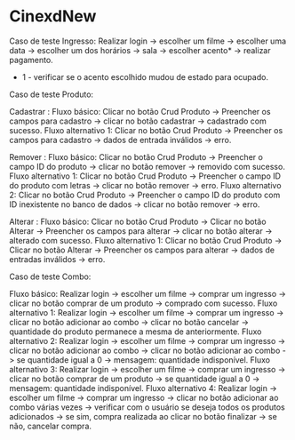 # CinexdNew

Caso de teste Ingresso: Realizar login -> escolher um filme -> escolher uma data -> escolher um dos horários -> sala -> escolher acento* -> realizar pagamento.
* 1 - verificar se o acento escolhido mudou de estado para ocupado.

Caso de teste Produto:

Cadastrar :
Fluxo básico: Clicar no botão Crud Produto -> Preencher os campos para cadastro -> clicar no botão cadastrar -> cadastrado com sucesso.
Fluxo alternativo 1: Clicar no botão Crud Produto -> Preencher os campos para cadastro -> dados de entrada inválidos -> erro.

Remover :
Fluxo básico: Clicar no botão Crud Produto -> Preencher o campo ID do produto -> clicar no botão remover -> removido com sucesso.
Fluxo alternativo 1: Clicar no botão Crud Produto -> Preencher o campo ID do produto com letras -> clicar no botão remover -> erro.
Fluxo alternativo 2: Clicar no botão Crud Produto -> Preencher o campo ID do produto com ID inexistente no banco de dados -> clicar no botão remover -> erro.

Alterar :
Fluxo básico: Clicar no botão Crud Produto -> Clicar no botão Alterar -> Preencher os campos para alterar -> clicar no botão alterar -> alterado com sucesso.
Fluxo alternativo 1: Clicar no botão Crud Produto -> Clicar no botão Alterar -> Preencher os campos para alterar -> dados de entradas inválidos -> erro.

Caso de teste Combo:

Fluxo básico: Realizar login -> escolher um filme -> comprar um ingresso -> clicar no botão comprar de um produto -> comprado com sucesso.
Fluxo alternativo 1: Realizar login -> escolher um filme -> comprar um ingresso -> clicar no botão adicionar ao combo -> clicar no botão cancelar -> quantidade do produto permanece a mesma de anteriormente.
Fluxo alternativo 2: Realizar login -> escolher um filme -> comprar um ingresso -> clicar no botão adicionar ao combo -> clicar no botão adicionar ao combo -> se quantidade igual a 0 -> mensagem: quantidade indisponível.
Fluxo alternativo 3: Realizar login -> escolher um filme -> comprar um ingresso -> clicar no botão comprar de um produto -> se quantidade igual a 0 -> mensagem: quantidade indisponível.
Fluxo alternativo 4: Realizar login -> escolher um filme -> comprar um ingresso -> clicar no botão adicionar ao combo várias vezes -> verificar com o usuário se deseja todos os produtos adicionados -> se sim, compra realizada ao clicar no botão finalizar -> se não, cancelar compra.


